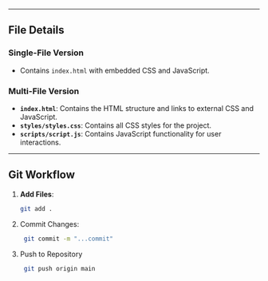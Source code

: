 
---

## File Details  

### Single-File Version  
- Contains `index.html` with embedded CSS and JavaScript.  


### Multi-File Version  
- **`index.html`**: Contains the HTML structure and links to external CSS and JavaScript.  
- **`styles/styles.css`**: Contains all CSS styles for the project.  
- **`scripts/script.js`**: Contains JavaScript functionality for user interactions.  
 

---

## Git Workflow  

1. **Add Files**:  
   ```bash
   git add .
2. Commit Changes:
   ```bash
    git commit -m "...commit"
3. Push to Repository
   ```bash
    git push origin main

